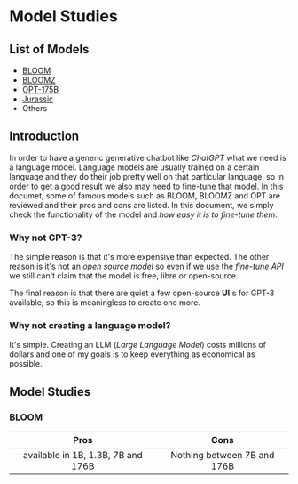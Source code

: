 # Model Studies

## List of Models

- [BLOOM](https://huggingface.co/bigscience/bloom)
- [BLOOMZ](https://huggingface.co/bigscience/bloomz)
- [OPT-175B](https://opt.alpa.ai/)
- [Jurassic](https://ai21.com)
- Others

## Introduction

In order to have a generic generative chatbot like _ChatGPT_ what we need is a language model. Language models are usually trained on a certain language and they do their job pretty well on that particular language, so in order to get a good result we also may need to fine-tune that model. In this documet, some of famous models such as BLOOM, BLOOMZ and OPT are reviewed and their pros and cons are listed. In this document, we simply check the functionality of the model and _how easy it is to fine-tune them_. 

### Why not GPT-3?

The simple reason is that it's more expensive than expected. The other reason is it's not an _open source model_ so even if we use the _fine-tune API_ we still can't claim that the model is free, libre or open-source. 

The final reason is that there are quiet a few open-source __UI__'s for GPT-3 available, so this is meaningless to create one more.

### Why not creating a language model?

It's simple. Creating an LLM (_Large Language Model_) costs millions of dollars and one of my goals is to keep everything as economical as possible.

## Model Studies

### BLOOM

| Pros | Cons |
|:----------------:|:----------------:|
| available in 1B, 1.3B, 7B and 176B | Nothing between 7B and 176B |


